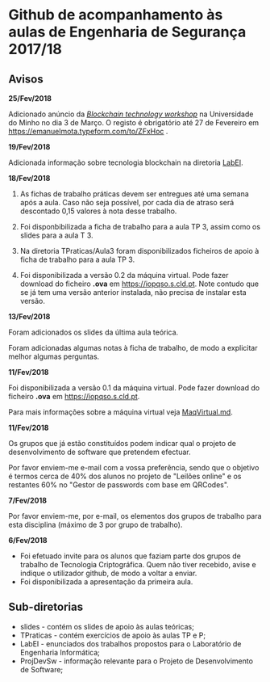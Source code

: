 # Github de acompanhamento às aulas de Engenharia de Segurança 2017/18

## Avisos

**25/Fev/2018**

Adicionado anúncio da [*Blockchain technology workshop*](LabEI/blockchain/workshop.md) na Universidade do Minho no dia 3 de Março. O registo é obrigatório até 27 de Fevereiro em https://emanuelmota.typeform.com/to/ZFxHoc .


**19/Fev/2018**

Adicionada informação sobre tecnologia blockchain na diretoria [LabEI](LabEI/blockchain).


**18/Fev/2018**

1. As fichas de trabalho práticas devem ser entregues até uma semana após a aula. Caso não seja possível, por cada dia de atraso será descontado 0,15 valores à nota desse trabalho.

2. Foi disponbibilizada a ficha de trabalho para a aula TP 3, assim como os slides para a aula T 3.

3. Na diretoria TPraticas/Aula3 foram disponibilizados ficheiros de apoio à ficha de trabalho para a aula TP 3.

4. Foi disponibilizada a versão 0.2 da máquina virtual. Pode fazer download do ficheiro **.ova** em https://iopqso.s.cld.pt. Note contudo que se já tem uma
versão anterior instalada, não precisa de instalar esta versão.


**13/Fev/2018**

Foram adicionados os slides da última aula teórica.

Foram adicionadas algumas notas à ficha de trabalho, de modo a explicitar melhor algumas perguntas.

**11/Fev/2018**

Foi disponibilizada a versão 0.1 da máquina virtual. Pode fazer download do ficheiro **.ova** em https://iopqso.s.cld.pt.

Para mais informações sobre a máquina virtual veja [MaqVirtual.md](MaqVirtual.md).


**11/Fev/2018**

Os grupos que já estão constituídos podem indicar qual o projeto de desenvolvimento de software que pretendem efectuar.

Por favor enviem-me e-mail com a vossa preferência, sendo que o objetivo é termos cerca de 40% dos alunos no projeto de "Leilões online" e os restantes 60% no "Gestor de passwords com base em QRCodes".

**7/Fev/2018**

Por favor enviem-me, por e-mail, os elementos dos grupos de trabalho para esta disciplina (máximo de 3 por grupo de trabalho).

**6/Fev/2018**

+ Foi efetuado invite para os alunos que faziam parte dos grupos de trabalho de Tecnologia Criptográfica. Quem não tiver recebido, avise e indique o utilizador github, de modo a voltar a enviar.
+ Foi disponibilizada a apresentação da primeira aula.

## Sub-diretorias

+ slides - contém os slides de apoio às aulas teóricas;
+ TPraticas - contém exercícios de apoio às aulas TP e P;
+ LabEI - enunciados dos trabalhos propostos para o Laboratório de Engenharia Informática;
+ ProjDevSw - informação relevante para o Projeto de Desenvolvimento de Software;
